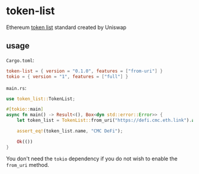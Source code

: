 # token-list

Ethereum [token list] standard created by Uniswap

## usage

`Cargo.toml`:

```toml
token-list = { version = "0.1.0", features = ["from-uri"] }
tokio = { version = "1", features = ["full"] }
```

`main.rs`:

```rust
use token_list::TokenList;

#[tokio::main]
async fn main() -> Result<(), Box<dyn std::error::Error>> {
    let token_list = TokenList::from_uri("https://defi.cmc.eth.link").await?;

    assert_eq!(token_list.name, "CMC DeFi");

    Ok(())
}
```

You don't need the `tokio` dependency if you do not wish to enable the `from_uri` method.

[token list]: https://tokenlists.org/
